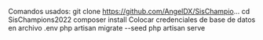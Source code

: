 Comandos usados:
git clone https://github.com/AngelDX/SisChampio...
cd SisChampions2022
composer install
Colocar credenciales de base de datos en archivo .env
php artisan migrate --seed
php artisan serve

